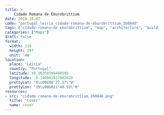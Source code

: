 ```yaml
---
title: > 
    Cidade Romana de Eburobrittium
date: 2018-10-07
code: "portugal_leiria_cidade-romana-de-eburobrittium_260840"
tags: ["cidade-romana-de-eburobrittium", "map", "architecture", "buildings", "Leiria", "Portugal"]
categories: ["Maps"]
draft: false
format:
  width: 210
  height: 297
  unit: 'mm'
location:
  place: "Leiria"
  country: "Portugal"
  latitude: 39.36359399498595
  longitude: -9.140991837882028
  prettyLat: "9\u00b08'27.57\"W"
  prettyLon: "39\u00b021'48.93\"N"
resources:
- src: "cidade-romana-de-eburobrittium_260840.png"
  title: "Cover"
  name: cover
---
```

